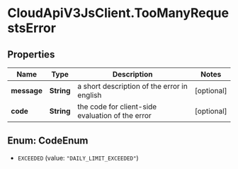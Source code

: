 # CloudApiV3JsClient.TooManyRequestsError

## Properties
Name | Type | Description | Notes
------------ | ------------- | ------------- | -------------
**message** | **String** | a short description of the error in english | [optional] 
**code** | **String** | the code for client-side evaluation of the error | [optional] 


<a name="CodeEnum"></a>
## Enum: CodeEnum


* `EXCEEDED` (value: `"DAILY_LIMIT_EXCEEDED"`)




